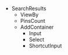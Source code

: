 - SearchResults
  - ViewBy
  - PinsCount
  - AddContainer
    - Input
    - Select
    - ShortcutInput
